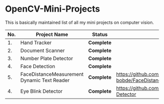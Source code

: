 # OpenCV-Mini-Projects
This is basically maintained list of all my mini projects on computer vision.

| No.| **Project Name** | **Status** | **Link to Project** | **Tutorial** | 
|--- | --- | ---- | ---- | ---- |
|1.| Hand Tracker |**Complete** | | |
|2.| Document Scanner | **Complete** | | |
|3.| Number Plate Detector | **Complete** | | |
|4.| Face Detection | **Complete** | | |
|5.| FaceDistanceMeasurement Dynamic Text Reader | **Complete** | https://github.com/yagyesh-bobde/FaceDistanceMeasurement_DynamicTextReader | |
|4.| Eye Blink Detector | **Complete** | https://github.com/yagyesh-bobde/Eye-Blink-Detector | |
